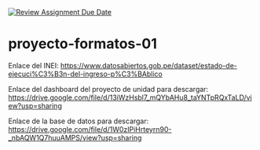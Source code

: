 [![Review Assignment Due Date](https://classroom.github.com/assets/deadline-readme-button-24ddc0f5d75046c5622901739e7c5dd533143b0c8e959d652212380cedb1ea36.svg)](https://classroom.github.com/a/uwypABzL)
# proyecto-formatos-01
Enlace del INEI: https://www.datosabiertos.gob.pe/dataset/estado-de-ejecuci%C3%B3n-del-ingreso-p%C3%BAblico

Enlace del dashboard del proyecto de unidad para descargar: https://drive.google.com/file/d/13iWzHsbl7_mQYbAHu8_taYNTpRQxTaLD/view?usp=sharing

Enlace de la base de datos para descargar: https://drive.google.com/file/d/1W0zIPiHrteyrn90-_nbAQW1Q7huuAMPS/view?usp=sharing

